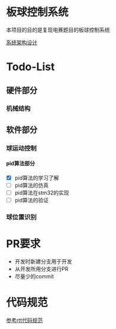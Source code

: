 # 板球控制系统

本项目的目的是复现电赛题目的板球控制系统

[系统架构设计](/doc/板球控制系统.pdf)

# Todo-List

## 硬件部分
### 机械结构

## 软件部分
### 球运动控制
#### pid算法部分
- [x] pid算法的学习了解
- [ ] pid算法的仿真
- [ ] pid算法在stm32的实现
- [ ] pid算法的验证

### 球位置识别

# PR要求
+ 开发时新建分支用于开发
+ 从开发所用分支进行PR
+ 尽量少的commit

# 代码规范
[参考rtt代码规范](https://github.com/RT-Thread/rt-thread/blob/master/documentation/coding_style_cn.md)